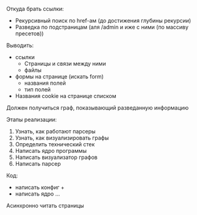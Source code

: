 Откуда брать ссылки:
- Рекурсивный поиск по href-ам (до достижения глубины рекурсии)
- Разведка по подстраницам (аля /admin и иже с ними (по массиву пресетов))

Выводить:
- ссылки
  - Страницы и связи между ними
  - файлы
- формы на странице (искать form)
  - названия полей
  - тип полей
- Названия cookie на странице списком

Должен получиться граф, показывающий разведанную информацию

Этапы реализации:
1) Узнать, как работают парсеры
2) Узнать, как визуализировать графы
3) Определить технический стек
4) Написать ядро программы
5) Написать визуализатор графов
6) Написать парсер

Код:
- написать конфиг +
- написать ядро ...

Асинхронно читать страницы